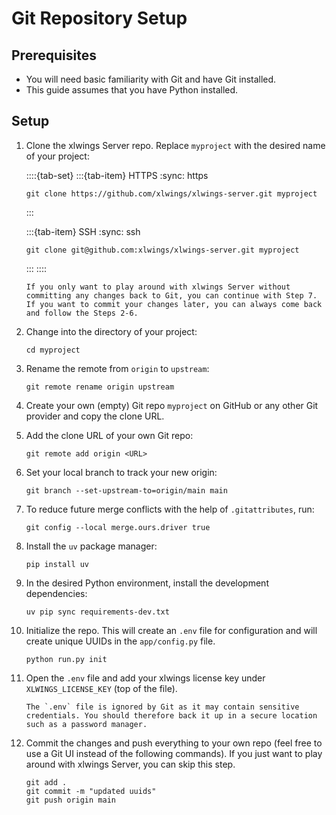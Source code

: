 # Git Repository Setup

## Prerequisites

- You will need basic familiarity with Git and have Git installed.
- This guide assumes that you have Python installed.

## Setup

1. Clone the xlwings Server repo. Replace `myproject` with the desired name of your project:

   ::::{tab-set}
   :::{tab-item} HTTPS
   :sync: https

   ```text
   git clone https://github.com/xlwings/xlwings-server.git myproject
   ```

   :::

   :::{tab-item} SSH
   :sync: ssh

   ```text
   git clone git@github.com:xlwings/xlwings-server.git myproject
   ```

   :::
   ::::

   ```{note}
   If you only want to play around with xlwings Server without committing any changes back to Git, you can continue with Step 7. If you want to commit your changes later, you can always come back and follow the Steps 2-6.
   ```

2. Change into the directory of your project:

   ```text
   cd myproject
   ```

3. Rename the remote from `origin` to `upstream`:

   ```text
   git remote rename origin upstream
   ```

4. Create your own (empty) Git repo `myproject` on GitHub or any other Git provider and copy the clone URL.

5. Add the clone URL of your own Git repo:

   ```text
   git remote add origin <URL>
   ```

6. Set your local branch to track your new origin:

   ```text
   git branch --set-upstream-to=origin/main main
   ```

7. To reduce future merge conflicts with the help of `.gitattributes`, run:

   ```text
   git config --local merge.ours.driver true
   ```

8. Install the `uv` package manager:

   ```text
   pip install uv
   ```

9. In the desired Python environment, install the development dependencies:

   ```text
   uv pip sync requirements-dev.txt
   ```

10. Initialize the repo. This will create an `.env` file for configuration and will create unique UUIDs in the `app/config.py` file.

    ```text
    python run.py init
    ```

11. Open the `.env` file and add your xlwings license key under `XLWINGS_LICENSE_KEY` (top of the file).

    ```{note}
    The `.env` file is ignored by Git as it may contain sensitive credentials. You should therefore back it up in a secure location such as a password manager.
    ```

12. Commit the changes and push everything to your own repo (feel free to use a Git UI instead of the following commands). If you just want to play around with xlwings Server, you can skip this step.

    ```text
    git add .
    git commit -m "updated uuids"
    git push origin main
    ```
